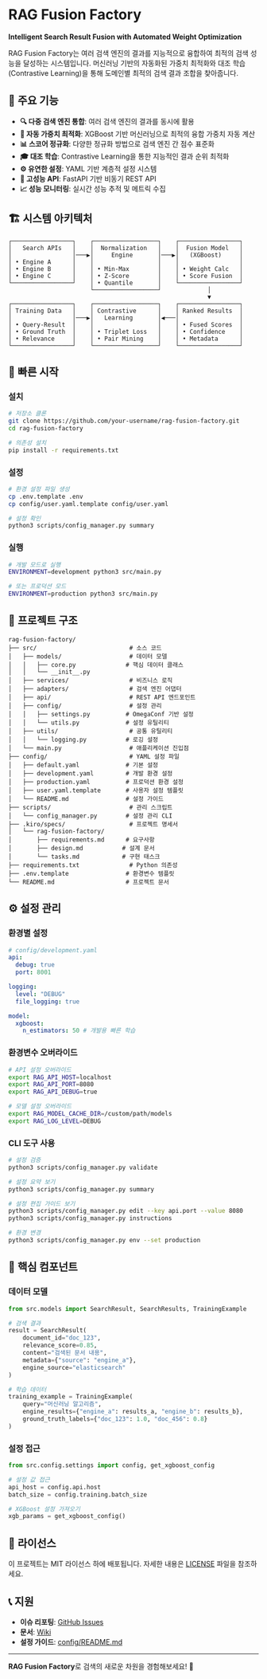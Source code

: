# RAG Fusion Factory

**Intelligent Search Result Fusion with Automated Weight Optimization**

RAG Fusion Factory는 여러 검색 엔진의 결과를 지능적으로 융합하여 최적의 검색 성능을 달성하는 시스템입니다. 머신러닝 기반의 자동화된 가중치 최적화와 대조 학습(Contrastive Learning)을 통해 도메인별 최적의 검색 결과 조합을 찾아줍니다.

## 🎯 주요 기능

- **🔍 다중 검색 엔진 통합**: 여러 검색 엔진의 결과를 동시에 활용
- **🤖 자동 가중치 최적화**: XGBoost 기반 머신러닝으로 최적의 융합 가중치 자동 계산
- **📊 스코어 정규화**: 다양한 정규화 방법으로 검색 엔진 간 점수 표준화
- **🎓 대조 학습**: Contrastive Learning을 통한 지능적인 결과 순위 최적화
- **⚙️ 유연한 설정**: YAML 기반 계층적 설정 시스템
- **🚀 고성능 API**: FastAPI 기반 비동기 REST API
- **📈 성능 모니터링**: 실시간 성능 추적 및 메트릭 수집

## 🏗️ 시스템 아키텍처

```
┌─────────────────┐    ┌──────────────────┐    ┌─────────────────┐
│   Search APIs   │    │  Normalization   │    │  Fusion Model   │
│                 │───▶│     Engine       │───▶│   (XGBoost)     │
│ • Engine A      │    │                  │    │                 │
│ • Engine B      │    │ • Min-Max        │    │ • Weight Calc   │
│ • Engine C      │    │ • Z-Score        │    │ • Score Fusion  │
└─────────────────┘    │ • Quantile       │    └─────────────────┘
                       └──────────────────┘             │
                                                        ▼
┌─────────────────┐    ┌──────────────────┐    ┌─────────────────┐
│ Training Data   │    │ Contrastive      │    │ Ranked Results  │
│                 │───▶│   Learning       │◀───│                 │
│ • Query-Result  │    │                  │    │ • Fused Scores  │
│ • Ground Truth  │    │ • Triplet Loss   │    │ • Confidence    │
│ • Relevance     │    │ • Pair Mining    │    │ • Metadata      │
└─────────────────┘    └──────────────────┘    └─────────────────┘
```

## 🚀 빠른 시작

### 설치

```bash
# 저장소 클론
git clone https://github.com/your-username/rag-fusion-factory.git
cd rag-fusion-factory

# 의존성 설치
pip install -r requirements.txt
```

### 설정

```bash
# 환경 설정 파일 생성
cp .env.template .env
cp config/user.yaml.template config/user.yaml

# 설정 확인
python3 scripts/config_manager.py summary
```

### 실행

```bash
# 개발 모드로 실행
ENVIRONMENT=development python3 src/main.py

# 또는 프로덕션 모드
ENVIRONMENT=production python3 src/main.py
```

## 📁 프로젝트 구조

```
rag-fusion-factory/
├── src/                          # 소스 코드
│   ├── models/                   # 데이터 모델
│   │   ├── core.py              # 핵심 데이터 클래스
│   │   └── __init__.py
│   ├── services/                 # 비즈니스 로직
│   ├── adapters/                 # 검색 엔진 어댑터
│   ├── api/                      # REST API 엔드포인트
│   ├── config/                   # 설정 관리
│   │   ├── settings.py          # OmegaConf 기반 설정
│   │   └── utils.py             # 설정 유틸리티
│   ├── utils/                    # 공통 유틸리티
│   │   └── logging.py           # 로깅 설정
│   └── main.py                   # 애플리케이션 진입점
├── config/                       # YAML 설정 파일
│   ├── default.yaml             # 기본 설정
│   ├── development.yaml         # 개발 환경 설정
│   ├── production.yaml          # 프로덕션 환경 설정
│   ├── user.yaml.template       # 사용자 설정 템플릿
│   └── README.md                # 설정 가이드
├── scripts/                      # 관리 스크립트
│   └── config_manager.py        # 설정 관리 CLI
├── .kiro/specs/                  # 프로젝트 명세서
│   └── rag-fusion-factory/
│       ├── requirements.md      # 요구사항
│       ├── design.md           # 설계 문서
│       └── tasks.md            # 구현 태스크
├── requirements.txt              # Python 의존성
├── .env.template                # 환경변수 템플릿
└── README.md                    # 프로젝트 문서
```

## ⚙️ 설정 관리

### 환경별 설정

```yaml
# config/development.yaml
api:
  debug: true
  port: 8001

logging:
  level: "DEBUG"
  file_logging: true

model:
  xgboost:
    n_estimators: 50 # 개발용 빠른 학습
```

### 환경변수 오버라이드

```bash
# API 설정 오버라이드
export RAG_API_HOST=localhost
export RAG_API_PORT=8080
export RAG_API_DEBUG=true

# 모델 설정 오버라이드
export RAG_MODEL_CACHE_DIR=/custom/path/models
export RAG_LOG_LEVEL=DEBUG
```

### CLI 도구 사용

```bash
# 설정 검증
python3 scripts/config_manager.py validate

# 설정 요약 보기
python3 scripts/config_manager.py summary

# 설정 편집 가이드 보기
python3 scripts/config_manager.py edit --key api.port --value 8080
python3 scripts/config_manager.py instructions

# 환경 변경
python3 scripts/config_manager.py env --set production
```

## 🔧 핵심 컴포넌트

### 데이터 모델

```python
from src.models import SearchResult, SearchResults, TrainingExample

# 검색 결과
result = SearchResult(
    document_id="doc_123",
    relevance_score=0.85,
    content="검색된 문서 내용",
    metadata={"source": "engine_a"},
    engine_source="elasticsearch"
)

# 학습 데이터
training_example = TrainingExample(
    query="머신러닝 알고리즘",
    engine_results={"engine_a": results_a, "engine_b": results_b},
    ground_truth_labels={"doc_123": 1.0, "doc_456": 0.8}
)
```

### 설정 접근

```python
from src.config.settings import config, get_xgboost_config

# 설정 값 접근
api_host = config.api.host
batch_size = config.training.batch_size

# XGBoost 설정 가져오기
xgb_params = get_xgboost_config()
```

## 📄 라이선스

이 프로젝트는 MIT 라이선스 하에 배포됩니다. 자세한 내용은 [LICENSE](LICENSE) 파일을 참조하세요.

## 📞 지원

- **이슈 리포팅**: [GitHub Issues](https://github.com/your-username/rag-fusion-factory/issues)
- **문서**: [Wiki](https://github.com/your-username/rag-fusion-factory/wiki)
- **설정 가이드**: [config/README.md](config/README.md)

---

**RAG Fusion Factory**로 검색의 새로운 차원을 경험해보세요! 🚀
